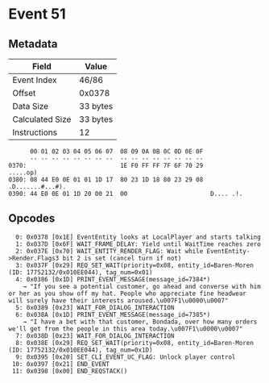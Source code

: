 # Event 51

## Metadata

| Field           | Value    |
|-----------------|----------|
| Event Index     | 46/86    |
| Offset          | 0x0378   |
| Data Size       | 33 bytes |
| Calculated Size | 33 bytes |
| Instructions    | 12       |

```
      00 01 02 03 04 05 06 07  08 09 0A 0B 0C 0D 0E 0F
      -- -- -- -- -- -- -- --  -- -- -- -- -- -- -- --
0370:                          1E F0 FF FF 7F 6F 70 29          .....op)
0380: 08 44 E0 0E 01 01 1D 17  80 23 1D 18 80 23 29 08  .D.......#...#).
0390: 44 E0 0E 01 1D 20 00 21  00                       D.... .!.       
```

## Opcodes

```
  0: 0x0378 [0x1E] EventEntity looks at LocalPlayer and starts talking
  1: 0x037D [0x6F] WAIT_FRAME_DELAY: Yield until WaitTime reaches zero
  2: 0x037E [0x70] WAIT_ENTITY_RENDER_FLAG: Wait while EventEntity->Render.Flags3 bit 2 is set (cancel turn if not)
  3: 0x037F [0x29] REQ_SET_WAIT(priority=0x08, entity_id=Baren-Moren (ID: 17752132/0x010EE044), tag_num=0x01)
  4: 0x0386 [0x1D] PRINT_EVENT_MESSAGE(message_id=7384*)
    → "If you see a potential customer, go ahead and converse with him or her as you show off my hat. People who appreciate fine headwear will surely have their interests aroused.\u007F1\u0000\u0007"
  5: 0x0389 [0x23] WAIT_FOR_DIALOG_INTERACTION
  6: 0x038A [0x1D] PRINT_EVENT_MESSAGE(message_id=7385*)
    → "I have a bet with that customer, Bondada, over how many orders we'll get from the people in this area today.\u007F1\u0000\u0007"
  7: 0x038D [0x23] WAIT_FOR_DIALOG_INTERACTION
  8: 0x038E [0x29] REQ_SET_WAIT(priority=0x08, entity_id=Baren-Moren (ID: 17752132/0x010EE044), tag_num=0x1D)
  9: 0x0395 [0x20] SET_CLI_EVENT_UC_FLAG: Unlock player control
 10: 0x0397 [0x21] END_EVENT
 11: 0x0398 [0x00] END_REQSTACK()
```
